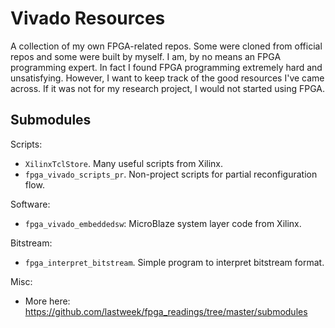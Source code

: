 # Vivado Resources

A collection of my own FPGA-related repos.
Some were cloned from official repos and some were built by myself.
I am, by no means an FPGA programming expert.
In fact I found FPGA programming extremely hard and unsatisfying.
However, I want to keep track of the good resources I've came across.
If it was not for my research project, I would not started using FPGA.

## Submodules

Scripts:

- `XilinxTclStore`. Many useful scripts from Xilinx.
- `fpga_vivado_scripts_pr`. Non-project scripts for partial reconfiguration flow.

Software:

- `fpga_vivado_embeddedsw`: MicroBlaze system layer code from Xilinx.

Bitstream:

- `fpga_interpret_bitstream`. Simple program to interpret bitstream format.

Misc:

- More here: https://github.com/lastweek/fpga_readings/tree/master/submodules<Paste>
